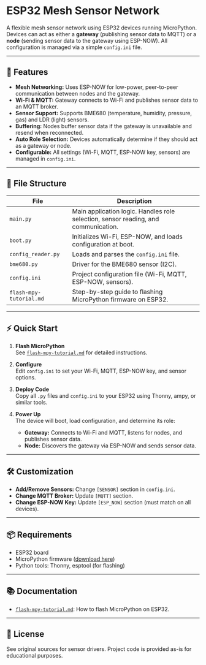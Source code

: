 # ESP32 Mesh Sensor Network

A flexible mesh sensor network using ESP32 devices running MicroPython. Devices can act as either a **gateway** (publishing sensor data to MQTT) or a **node** (sending sensor data to the gateway using ESP-NOW). All configuration is managed via a simple `config.ini` file.

---

## 🚀 Features

- **Mesh Networking:** Uses ESP-NOW for low-power, peer-to-peer communication between nodes and the gateway.
- **Wi-Fi & MQTT:** Gateway connects to Wi-Fi and publishes sensor data to an MQTT broker.
- **Sensor Support:** Supports BME680 (temperature, humidity, pressure, gas) and LDR (light) sensors.
- **Buffering:** Nodes buffer sensor data if the gateway is unavailable and resend when reconnected.
- **Auto Role Selection:** Devices automatically determine if they should act as a gateway or node.
- **Configurable:** All settings (Wi-Fi, MQTT, ESP-NOW key, sensors) are managed in `config.ini`.

---

## 📁 File Structure

| File                   | Description                                                        |
|------------------------|--------------------------------------------------------------------|
| `main.py`              | Main application logic. Handles role selection, sensor reading, and communication. |
| `boot.py`              | Initializes Wi-Fi, ESP-NOW, and loads configuration at boot.        |
| `config_reader.py`     | Loads and parses the `config.ini` file.                             |
| `bme680.py`            | Driver for the BME680 sensor (I2C).                                 |
| `config.ini`           | Project configuration file (Wi-Fi, MQTT, ESP-NOW, sensors).         |
| `flash-mpy-tutorial.md`| Step-by-step guide to flashing MicroPython firmware on ESP32.       |

---

## ⚡ Quick Start

1. **Flash MicroPython**  
    See [`flash-mpy-tutorial.md`](flash-mpy-tutorial.md) for detailed instructions.

2. **Configure**  
    Edit `config.ini` to set your Wi-Fi, MQTT, ESP-NOW key, and sensor options.

3. **Deploy Code**  
    Copy all `.py` files and `config.ini` to your ESP32 using Thonny, ampy, or similar tools.

4. **Power Up**  
    The device will boot, load configuration, and determine its role:
    - **Gateway:** Connects to Wi-Fi and MQTT, listens for nodes, and publishes sensor data.
    - **Node:** Discovers the gateway via ESP-NOW and sends sensor data.

---

## 🛠️ Customization

- **Add/Remove Sensors:** Change `[SENSOR]` section in `config.ini`.
- **Change MQTT Broker:** Update `[MQTT]` section.
- **Change ESP-NOW Key:** Update `[ESP_NOW]` section (must match on all devices).

---

## 📦 Requirements

- ESP32 board
- MicroPython firmware ([download here](https://micropython.org/download/esp32/))
- Python tools: Thonny, esptool (for flashing)

---

## 📚 Documentation

- [`flash-mpy-tutorial.md`](flash-mpy-tutorial.md): How to flash MicroPython on ESP32.

---

## 📄 License

See original sources for sensor drivers. Project code is provided as-is for educational purposes.